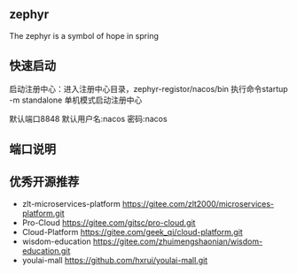 ## zephyr
The zephyr is a symbol of hope in spring
## 快速启动
 启动注册中心：进入注册中心目录，zephyr-registor/nacos/bin 执行命令startup -m standalone 单机模式启动注册中心
 
 默认端口8848  默认用户名:nacos  密码:nacos 
## 端口说明
## 优秀开源推荐
- zlt-microservices-platform https://gitee.com/zlt2000/microservices-platform.git
- Pro-Cloud https://gitee.com/gitsc/pro-cloud.git 
- Cloud-Platform https://gitee.com/geek_qi/cloud-platform.git
- wisdom-education  https://gitee.com/zhuimengshaonian/wisdom-education.git
- youlai-mall https://github.com/hxrui/youlai-mall.git
